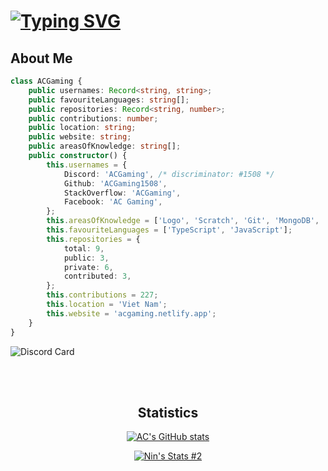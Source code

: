 # [![Typing SVG](https://readme-typing-svg.herokuapp.com?font=&color=%232576F7&size=22&height=30&lines=Developer;Student;ACGaming)](https://github.com/ACGaming1508)

## About Me

```ts
class ACGaming {
	public usernames: Record<string, string>;
	public favouriteLanguages: string[];
	public repositories: Record<string, number>;
	public contributions: number;
	public location: string;
	public website: string;
	public areasOfKnowledge: string[];
	public constructor() {
		this.usernames = {
			Discord: 'ACGaming', /* discriminator: #1508 */
			Github: 'ACGaming1508',
			StackOverflow: 'ACGaming',
			Facebook: 'AC Gaming',
		};
		this.areasOfKnowledge = ['Logo', 'Scratch', 'Git', 'MongoDB', 'C', 'C++', 'CSS', 'HTML', 'Java', 'JavaScript', 'TypeScript', 'Node.js'];
		this.favouriteLanguages = ['TypeScript', 'JavaScript'];
		this.repositories = {
			total: 9,
			public: 3,
			private: 6,
			contributed: 3,
		};
		this.contributions = 227;
		this.location = 'Viet Nam';
		this.website = 'acgaming.netlify.app';
	}
}
```

![Discord Card](https://discord.c99.nl/widget/theme-2/878556236797341786.png)

<br>

<br>

<h2 align="center">Statistics</h2>

<div align="center">
  
  [![AC's GitHub stats](https://github-readme-stats.vercel.app/api?username=acgaming1508&count_private=true&show_icons=true&theme=midnight-purple)](https://github.com/ACGaming1508?tab=repositories)
  
  [![Nin's Stats #2](https://github-readme-stats.vercel.app/api/top-langs/?username=acgaming1508&count_private=true&layout=compact&theme=midnight-purple)](https://github.com/ACGaming1508?tab=repositories)
</div>
